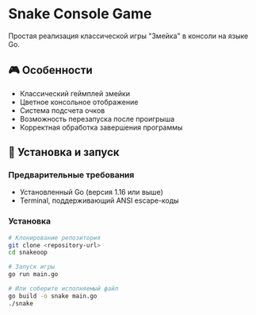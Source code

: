 # Snake Console Game

Простая реализация классической игры "Змейка" в консоли на языке Go.

## 🎮 Особенности

- Классический геймплей змейки
- Цветное консольное отображение
- Система подсчета очков
- Возможность перезапуска после проигрыша
- Корректная обработка завершения программы

## 🚀 Установка и запуск

### Предварительные требования

- Установленный Go (версия 1.16 или выше)
- Terminal, поддерживающий ANSI escape-коды

### Установка

```bash
# Клонирование репозитория
git clone <repository-url>
cd snakeoop

# Запуск игры
go run main.go

# Или соберите исполняемый файл
go build -o snake main.go
./snake
```
